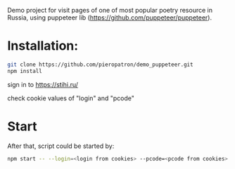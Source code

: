 Demo project for visit pages of one of most popular poetry resource in Russia, using puppeteer lib (https://github.com/puppeteer/puppeteer).

# Installation:
``` bash
git clone https://github.com/pieropatron/demo_puppeteer.git
npm install
```

sign in to https://stihi.ru/

check cookie values of "login" and "pcode"

# Start
After that, script could be started by:
``` bash
npm start -- --login=<login from cookies> --pcode=<pcode from cookies>
```
